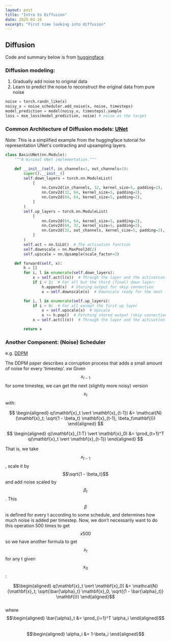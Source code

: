```yaml
---
layout: post
title: "Intro to Diffusion"
date: 2025-03-16
excerpt: "First time looking into diffusion"
---
```


## Diffusion
Code and summary below is from [huggingface](https://huggingface.co/learn/diffusion-course/en/unit1/1)  
  
### Diffusion modeling:  
1. Gradually add noise to original data  
2. Learn to predict the noise to reconstruct the original data from pure noise  
```python
noise = torch.randn_like(x)
noisy_x = noise_scheduler.add_noise(x, noise, timesteps)
model_prediction = model(noisy_x, timesteps).sample
loss = mse_loss(model_prediction, noise) # noise as the target
```
  
  
### Common Architecture of Diffusion models: [UNet](https://arxiv.org/pdf/1505.04597)
Note: This is a simplified example from the huggingface tutorial for representation UNet's contracting and upsampling layers.

```python
class BasicUNet(nn.Module):
    """A minimal UNet implementation."""

    def __init__(self, in_channels=1, out_channels=1):
        super().__init__()
        self.down_layers = torch.nn.ModuleList(
            [
                nn.Conv2d(in_channels, 32, kernel_size=5, padding=2),
                nn.Conv2d(32, 64, kernel_size=5, padding=2),
                nn.Conv2d(64, 64, kernel_size=5, padding=2),
            ]
        )
        self.up_layers = torch.nn.ModuleList(
            [
                nn.Conv2d(64, 64, kernel_size=5, padding=2),
                nn.Conv2d(64, 32, kernel_size=5, padding=2),
                nn.Conv2d(32, out_channels, kernel_size=5, padding=2),
            ]
        )
        self.act = nn.SiLU()  # The activation function
        self.downscale = nn.MaxPool2d(2)
        self.upscale = nn.Upsample(scale_factor=2)

    def forward(self, x):
        h = []
        for i, l in enumerate(self.down_layers):
            x = self.act(l(x))  # Through the layer and the activation function
            if i < 2:  # For all but the third (final) down layer:
                h.append(x)  # Storing output for skip connection
                x = self.downscale(x)  # Downscale ready for the next layer

        for i, l in enumerate(self.up_layers):
            if i > 0:  # For all except the first up layer
                x = self.upscale(x)  # Upscale
                x += h.pop()  # Fetching stored output (skip connection)
            x = self.act(l(x))  # Through the layer and the activation function

        return x
```

### Another Component: (Noise) Scheduler
e.g. [DDPM](https://arxiv.org/abs/2006.11239)  

The DDPM paper describes a corruption process that adds a small amount of noise for every ‘timestep’.  xw
Given $$x_{t-1}$$ for some timestep, we can get the next (slightly more noisy) version $$x_t$$ with:  

$$
\begin{aligned} q(\mathbf{x}_t \vert \mathbf{x}_{t-1}) &= \mathcal{N}(\mathbf{x}_t; \sqrt{1 - \beta_t} \mathbf{x}_{t-1}, \beta_t\mathbf{I}) \end{aligned}  
$$
  
$$
\begin{aligned} q(\mathbf{x}_{1:T} \vert \mathbf{x}_0) &= \prod_{t=1}^T q(\mathbf{x}_t \vert \mathbf{x}_{t-1}) \end{aligned}  
$$

That is, we take $$x_{t-1}$$, scale it by $$\sqrt{1 - \beta_t}$$ and add noise scaled by $$\beta_t$$. This $$\beta$$ is defined for every t according to some schedule, and determines how much noise is added per timestep. Now, we don’t necessarily want to do this operation 500 times to get $$x{500}$$ so we have another formula to get $$x_t$$ for any t given $$x_0$$:  

$$\begin{aligned} q(\mathbf{x}_t \vert \mathbf{x}_0) &= \mathcal{N}(\mathbf{x}_t; \sqrt{\bar{\alpha}_t} \mathbf{x}_0, \sqrt{(1 - \bar{\alpha}_t)} \mathbf{I}) \end{aligned}$$  
where  
$$\begin{aligned} \bar{\alpha}_t &= \prod_{i=1}^T \alpha_i \end{aligned}$$  
$$\begin{aligned} \alpha_i &= 1-\beta_i \end{aligned}$$  



